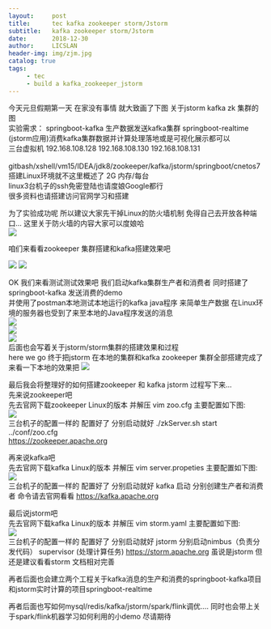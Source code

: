 ```yaml
---
layout:     post
title:      tec kafka zookeeper storm/Jstorm
subtitle:   kafka zookeeper storm/Jstorm
date:       2018-12-30
author:     LICSLAN
header-img: img/zjm.jpg
catalog: true
tags:
     - tec
     - build a kafka_zookeeper_jstorm
---
```


今天元旦假期第一天  在家没有事情  就大致画了下图 关于jstorm  kafka  zk 集群的图<br>
实验需求： springboot-kafka 生产数据发送kafka集群  springboot-realtime (jstorm应用)消费kafka集群数据并计算处理落地或是可视化展示都可以<br>
三台虚拟机 192.168.108.128  192.168.108.130 192.168.108.131 <br>  
gitbash/xshell/vm15/IDEA/jdk8/zookeeper/kafka/jstorm/springboot/cnetos7<br>
搭建Linux环境就不这里概述了  2G 内存/每台<br>
linux3台机子的ssh免密登陆也请度娘Google都行<br>
很多资料也请搭建访问官网学习和搭建<br>

为了实验成功呢  所以建议大家先干掉Linux的防火墙机制  免得自己去开放各种端口...  这里关于防火墙的内容大家可以度娘哈<br>
![](https://raw.githubusercontent.com/licslan/licslan.github.io/master/img/jstorm.png)<br>

咱们来看看zookeeper 集群搭建和kafka搭建效果吧 

![](https://raw.githubusercontent.com/licslan/licslan.github.io/master/img/zk_kafka_cluster.png)
![](https://raw.githubusercontent.com/licslan/licslan.github.io/master/img/zk_cluster.jpg)<br>

OK  我们来看测试测试效果吧  我们启动kafka集群生产者和消费者  同时搭建了springboot-kafka 发送消费的demo<br>
并使用了postman本地测试本地运行的kafka  java程序  来简单生产数据   在Linux环境的服务器也受到了来至本地的Java程序发送的消息<br>
![](https://raw.githubusercontent.com/licslan/licslan.github.io/master/img/kafka-product-consumer.jpg)<br>
![](https://raw.githubusercontent.com/licslan/licslan.github.io/master/img/idea-kafka-test.jpg)<br>
![](https://raw.githubusercontent.com/licslan/licslan.github.io/master/img/postman-send-mes.jpg)<br>
后面也会写着关于jstorm/storm集群的搭建效果和过程 <br>
here we go 终于把jstorm 在本地的集群和kafka zookeeper 集群全部搭建完成了  来看一下本地的效果把
![](https://raw.githubusercontent.com/licslan/licslan.github.io/master/img/jstorm-cluster.jpg)<br>

最后我会将整理好的如何搭建zookeeper 和 kafka jstorm 过程写下来...<br>
先来说zookeeper吧<br>
先去官网下载zookeeper Linux的版本  并解压 vim zoo.cfg 主要配置如下图:<br>
![](https://raw.githubusercontent.com/licslan/licslan.github.io/master/img/zk-setting.jpg)<br>
三台机子的配置一样的  配置好了  分别启动就好   ./zkServer.sh start ../conf/zoo.cfg <br>  https://zookeeper.apache.org

再来说kafka吧<br>
先去官网下载kafka Linux的版本  并解压 vim server.propeties 主要配置如下图:<br>
![](https://raw.githubusercontent.com/licslan/licslan.github.io/master/img/kafka-setting.jpg)<br>
三台机子的配置一样的  配置好了  分别启动就好   kafka 启动 分别创建生产者和消费者  命令请去官网看看  https://kafka.apache.org

最后说jstorm吧<br>
先去官网下载kafka Linux的版本  并解压 vim storm.yaml 主要配置如下图:<br>
![](https://raw.githubusercontent.com/licslan/licslan.github.io/master/img/jstorm-setting.jpg)<br>
三台机子的配置一样的  配置好了  分别启动就好   jstorm 分别启动nimbus（负责分发代码） supervisor (处理计算任务)    https://storm.apache.org
虽说是jstorm  但还是建议看看storm  文档相对完善







再者后面也会建立两个工程关于kafka消息的生产和消费的springboot-kafka项目和jstorm实时计算的项目springboot-realtime<br>

再者后面也写如何mysql/redis/kafka/jstorm/spark/flink调优.... 同时也会带上关于spark/flink机器学习如何利用的小demo  尽请期待  







